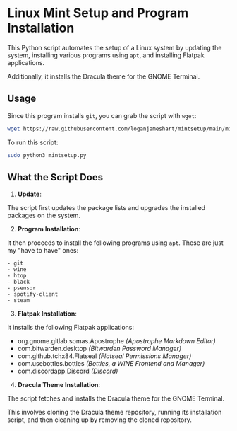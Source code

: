 # Linux Mint Setup and Program Installation

This Python script automates the setup of a Linux system by updating the system, installing various programs using `apt`, and installing Flatpak applications.

Additionally, it installs the Dracula theme for the GNOME Terminal.

## Usage

Since this program installs `git`, you can grab the script with `wget`:

```bash
wget https://raw.githubusercontent.com/loganjameshart/mintsetup/main/mintsetup.py
```

To run this script:

```bash
sudo python3 mintsetup.py
```

## What the Script Does

1. **Update**:

 The script first updates the package lists and upgrades the installed packages on the system.

2. **Program Installation**:

 It then proceeds to install the following programs using `apt`. These are just my "have to have" ones:

    - git
    - wine
    - htop
    - black
    - psensor
    - spotify-client
    - steam

3. **Flatpak Installation**:

 It installs the following Flatpak applications:

  - org.gnome.gitlab.somas.Apostrophe *(Apostrophe Markdown Editor)*
  - com.bitwarden.desktop *(Bitwarden Password Manager)*
  - com.github.tchx84.Flatseal *(Flatseal Permissions Manager)*
  - com.usebottles.bottles *(Bottles, a WINE Frontend and Manager)*
  - com.discordapp.Discord *(Discord)*

4. **Dracula Theme Installation**:

 The script fetches and installs the Dracula theme for the GNOME Terminal.

 This involves cloning the Dracula theme repository, running its installation script, and then cleaning up by removing the cloned repository.

